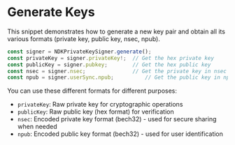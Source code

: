 # Generate Keys

This snippet demonstrates how to generate a new key pair and obtain all its various formats (private key, public key, nsec, npub).

```typescript
const signer = NDKPrivateKeySigner.generate();
const privateKey = signer.privateKey!;  // Get the hex private key
const publicKey = signer.pubkey;        // Get the hex public key 
const nsec = signer.nsec;               // Get the private key in nsec format
const npub = signer.userSync.npub;          // Get the public key in npub format
```

You can use these different formats for different purposes:
- `privateKey`: Raw private key for cryptographic operations
- `publicKey`: Raw public key (hex format) for verification
- `nsec`: Encoded private key format (bech32) - used for secure sharing when needed
- `npub`: Encoded public key format (bech32) - used for user identification 